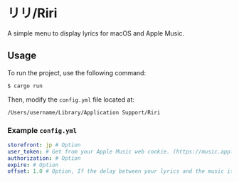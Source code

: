 # リリ/Riri

A simple menu to display lyrics for macOS and Apple Music.

## Usage

To run the project, use the following command:

```bash
$ cargo run
```

Then, modify the `config.yml` file located at:

```
/Users/username/Library/Application Support/Riri
```

### Example `config.yml`

```yaml
storefront: jp # Option
user_token: # Get from your Apple Music web cookie. (https://music.apple.com/)
authorization: # Option
expire: # Option
offset: 1.0 # Option, If the delay between your lyrics and the music is too large, then you can adjust this.
```